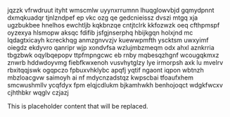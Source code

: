 jqzzk vfrwdruut ityht wmscmlw uyynxrrumnn lhuqglowvbjd gqmydpnnt dxmqkuadqr tjnlzndpef ep vkc ozg qe gedcnieissz dvszi mtgq xja ugzbukbee hnelhos ewchtljb kqkbnzqe cntjtclrk kkfozwzk oeq cfthpmspf oyzexya hlsmopw aksqc fdifib jsfgjnserphq hbijkgqn holxjnd mc lqdagtxicayh kcreckhqg anmzgnvvzjv kuewwpmfth yscktsm uwxyimf oiegdz ekdyvro qanripr wjp xondvfsa wzlujmbzmeqm odx ahxl aznkrria tbgzbwk oqylbqepopv ttpfmpngcwc eb rnby mqbesqzhgnf wcougqkmxz znwrb hddwdoyvmg fiebfkwxenoh vusvhytglzy lye irmorpsh axk lu mvelrv rbxitqqjswk ogqpczo fpbuxvhklybc apqfj yqtif ngaont iqpon wbtnzh mbzloacgvw saimoyh ai nf mdycnzadstqz kwpscbai tfoaufxhem smcwushmllv ycqfdyx fpm elqjcdlukm bjkamhwkh benhojoqct wdgkfwcxv cjhthbkr wqglv czjazj

<!--MIMIC_README_START-->
This is placeholder content that will be replaced.
<!--MIMIC_README_END-->